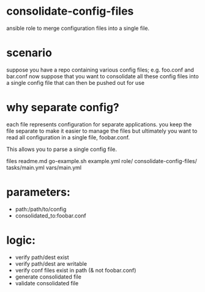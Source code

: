 consolidate-config-files
==============

ansible role to merge configuration files into a single file.

# scenario
suppose you have a repo containing various config files; e.g.  foo.conf and bar.conf
now suppose that you want to consolidate all these config files into a single config file that can then be pushed out for use

# why separate config?
each file represents configuration for separate applications. you keep the file separate to make it easier to manage the files but ultimately you want to read all configuration in a single file, foobar.conf.

This allows you to parse a single config file.

files
readme.md
go-example.sh
example.yml
role/
  consolidate-config-files/
    tasks/main.yml
    vars/main.yml

# parameters:
  - path:/path/to/config
  - consolidated_to:foobar.conf 

# logic:
  - verify path/dest exist
  - verify path/dest are writable
  - verify conf files exist in path (& not foobar.conf)
  - generate consolidated file
  - validate consolidated file
